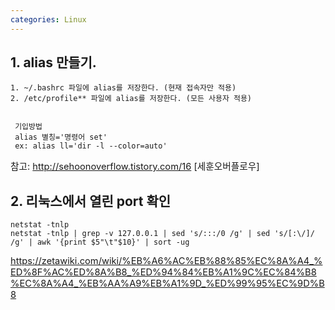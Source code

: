 ```yaml
---
categories: Linux
---
```

## 1.  alias 만들기.
    1. ~/.bashrc 파일에 alias를 저장한다. (현재 접속자만 적용)
    2. /etc/profile** 파일에 alias를 저장한다. (모든 사용자 적용)


     기입방법
     alias 별칭='명령어 set'
     ex: alias ll='dir -l --color=auto'

<span style="font-size:11pt">참고: http://sehoonoverflow.tistory.com/16 [세훈오버플로우]</span>


## 2. 리눅스에서 열린 port 확인

    netstat -tnlp
    netstat -tnlp | grep -v 127.0.0.1 | sed 's/:::/0 /g' | sed 's/[:\/]/ /g' | awk '{print $5"\t"$10}' | sort -ug

<span style="font-size:11pt">https://zetawiki.com/wiki/%EB%A6%AC%EB%88%85%EC%8A%A4_%ED%8F%AC%ED%8A%B8_%ED%94%84%EB%A1%9C%EC%84%B8%EC%8A%A4_%EB%AA%A9%EB%A1%9D_%ED%99%95%EC%9D%B8</span>
